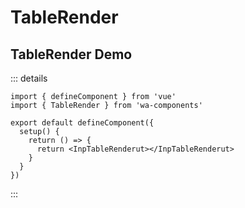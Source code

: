 # TableRender

## TableRender Demo

<TableRender :schema="schema" v-model:activeKey="activeKey">
<template v-slot:formButton><div>自定义按钮</div></template>
<template #bodyCell="{data}">
{{data.text}}
</template>
</TableRender>

::: details

```
import { defineComponent } from 'vue'
import { TableRender } from 'wa-components'

export default defineComponent({
  setup() {
    return () => {
      return <InpTableRenderut></InpTableRenderut>
    }
  }
})

```

:::

<script lang="ts" setup>
import { TableRender } from '../../src/index'
import { ref } from 'vue'

const activeKey = ref('')

const schema = {
  title: '员工列表',
  form: {
    search: true,
    export: true,
    reset: true,
    fields: [
      {
        type: 'search',
        label: '工号',
        placeholder: '工号',
        key: 'card'
      },
      {
        type: 'search',
        label: '姓名',
        placeholder: '姓名',
        key: 'name'
      },
      {
        type: 'search',
        label: '手机号码',
        placeholder: '手机号码',
        key: 'phone'
      },
      {
        type: 'select',
        label: '角色',
        key: 'role'
      }
    ]
  },
  tabs: [
    {
      title: '会员订单',
      key: 'one',
      columns: [
        {
          fixed: true,
          title: '会员编号',
          dataIndex: 'orderId'
        },
        {
          title: '会员卡号',
          dataIndex: 'money',
          format: 'money'
        },
        {
          title: '姓名',
          dataIndex: 'currency',
          format: 'money'
        },
        {
          title: '手机号码',
          dataIndex: 'detail',
          format: 'money'
        },
        {
          title: '订单状态',
          dataIndex: 'status'
        },
        {
          title: '会员姓名',
          dataIndex: 'name'
        },
        {
          title: '会员等级',
          dataIndex: 'level'
        },
        {
          title: '手机号',
          dataIndex: 'phone'
        },
        {
          title: '会员等级',
          dataIndex: 'homeCode'
        },
        {
          title: '会员卡余额',
          dataIndex: 'cardMoney'
        },
        {
          title: '创建日期',
          dataIndex: 'createTime'
        },
        {
          title: '开卡日期',
          dataIndex: 'cardTime'
        },
        {
          title: '最近消费日期',
          dataIndex: 'payTime'
        },
        {
          title: '备注',
          dataIndex: 'desc'
        },
        {
          fixed: 'right',
          title: '操作',
          dataIndex: 'options',
          options: ['detail'],
          buttonGroup: [
            { title: 'hh' }
          ]
        }
      ]
    },
    {
      title: '非会员订单',
      key: 'two',
      columns: [
        {
          fixed: true,
          title: '会员编号',
          dataIndex: 'orderId'
        },
        {
          title: '会员卡号',
          dataIndex: 'money',
          format: 'money'
        },
        {
          title: '姓名',
          dataIndex: 'currency',
          format: 'money'
        },
        {
          title: '手机号码',
          dataIndex: 'detail',
          format: 'money'
        },
        {
          title: '订单状态',
          dataIndex: 'status'
        },
        {
          title: '会员姓名',
          dataIndex: 'name'
        },
        {
          title: '会员等级',
          dataIndex: 'level'
        },
        {
          title: '手机号',
          dataIndex: 'phone'
        },
        {
          title: '会员等级',
          dataIndex: 'homeCode'
        },
        {
          title: '会员卡余额',
          dataIndex: 'cardMoney'
        },
        {
          title: '创建日期',
          dataIndex: 'createTime'
        },
        {
          title: '开卡日期',
          dataIndex: 'cardTime'
        },
        {
          title: '最近消费日期',
          dataIndex: 'payTime'
        },
        {
          title: '备注',
          dataIndex: 'desc'
        },
        {
          fixed: 'right',
          title: '操作',
          dataIndex: 'options',
          options: ['detail'],
          buttonGroup: [
            { title: 'hh' }
          ]
        }
      ]
    }
  ],
  options: {
    role: [
      { label: '收银', value: 1 },
      { label: '技师', value: 2 },
      { label: '店长', value: 3 },
      { label: '老板', value: 4 }
    ]
  }
}

</script>
